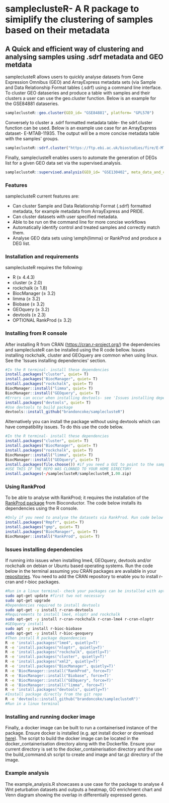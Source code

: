 # sampleclusteR- A R package to simiplify the clustering of samples based on their metadata

## A Quick and efficient way of clustering and analysing samples using .sdrf metadata and GEO metdata

sampleclusteR allows users to quickly analyse datasets from Gene Expression Omnibus (GEO) and ArrayExpress metadata sets (via Sample and Data Relationship Format tables (.sdrf) using a command line interface.
To cluster GEO dataseries and produce a table with samples and their clusters a user can use the geo.cluster function. Below is an example for the GSE84881 dataseries. 
```R
sampleclusteR::geo.cluster(GEO_id= "GSE84881", platform= "GPL570")
```
Conversely to cluster a .sdrf formatted metadata table- the sdrf.cluster function can be used. Below is an example use case for an ArrayExpress dataset- E-MTAB-11935. The output will be a more concise metadata table with the samples' groups.
```R
sampleclusteR::sdrf.cluster("https://ftp.ebi.ac.uk/biostudies/fire/E-MTAB-/935/E-MTAB-11935/Files/E-MTAB-11935.sdrf.txt")
```
Finally, sampleclusteR enables users to automate the generation of DEGs list for a given GEO data set via the supervised.analysis.
```R
sampleclusteR::supervised.analysis(GEO_id= "GSE130402", meta_data_and_combined= T, limma_or_rankprod = "limma", path="~/")
```
### Features
sampleclusteR current features are:
- Can cluster Sample and Data Relationship Format (.sdrf) formatted metadata, for example metadata from ArrayExpress and PRIDE. 
- Can cluster datasets with user specified metadata. 
- Able to be run on the command line for more concise workflows 
- Automatically identify control and treated samples and correctly match them.
- Analyse GEO data sets using \emph{limma} or RankProd and produce a DEG list.
### Installation and requirements
sampleclusteR requires the following:
- R  (≥ 4.4.3)
- cluster (≥ 2.0)
- rockchalk (≥ 1.8)
- BiocManager (≥ 3.2)
- limma (≥ 3.2)
- Biobase (≥ 3.2)
- GEOquery (≥ 3.2)
- devtools (≥ 2.3)
- OPTIONAL RankProd (≥ 3.2)

### Installing from R console
After installing R from CRAN (https://cran.r-project.org/) the dependencies and sampleclusteR can be installed using the R code bellow. Issues installing rockchalk, cluster and GEOquery are common when using linux. See the 'Issues installing dependencies' section.
```R
#In the R terminal- install these dependencies
install.packages("cluster", quiet= T)
install.packages("BiocManager", quiet= T)
install.packages("rockchalk", quiet= T)
BiocManager::install("limma", quiet= T)
BiocManager::install("GEOquery", quiet= T)
#Errors can occur when installing devtools- see 'Issues installing dependencies' section
install.packages("devtools", quiet= T)
#Use devtools to build package
devtools::install_github("brandoncoke/sampleclusteR")
```
Alternatively you can install the package without using devtools which can have compatibility issues. To do this use the code below.
```R
#In the R terminal- install these dependencies
install.packages("cluster", quiet= T)
install.packages("BiocManager", quiet= T)
install.packages("rockchalk", quiet= T)
BiocManager::install("limma", quiet= T)
BiocManager::install("GEOquery", quiet= T)
install.packages(file.choose()) #if you need a GUI to point to the sampleclusteR_1.00.zip file
#USE THIS IF THE REPO WAS CLONNED TO YOUR HOME DIRECTORY
install.packages(~/sampleclusteR/sampleclusteR_1.00.zip)
```
### Using RankProd
To be able to analyse with RankProd; it requires the installation of the [RankProd package](https://www.bioconductor.org/packages/release/bioc/html/RankProd.html) from Bioconductor. The code below installs its dependencies using the R console.
```R
#Only if you need to analyse the datasets via RankProd. Run code below in R
install.packages("Rmpfr", quiet= T)
install.packages("gmp", quiet= T)
install.packages("BiocManager", quiet= T)
BiocManager::install("RankProd", quiet= T)
```
### Issues installing dependencies
If running into issues when installing lme4, GEOquery, devtools and/or rockchalk on debian or Ubuntu based operating systems. Run the code below in the terminal assuming you CRAN packages are available in your [repositories](https://cran.r-project.org/). You need to add the CRAN repository to enable you to install r-cran and r-bioc packages.
```sh
#Run in a linux terminal- check your packages can be installed with apt-get
sudo apt-get update #first two not necessary
sudo apt-get upgrade
#Dependencies required to install devtools
sudo apt-get -y install r-cran-devtools
#Requirements to install lme4, nloptr and rockchalk 
sudo apt-get -y install r-cran-rockchalk r-cran-lme4 r-cran-nloptr
#GEOquery install
sudo apt -y install r-bioc-biobase
sudo apt-get -y install r-bioc-geoquery
#Then install R package dependencies
R -e 'install.packages("lme4", quietly=T)'  
R -e 'install.packages("nloptr", quietly=T)'   
R -e 'install.packages("rockchalk", quietly=T)'  
R -e 'install.packages("cluster", quietly=T)' 
R -e 'install.packages("xml2", quietly=T)'   
R -e 'install.packages("BiocManager", quietly=T)'    
R -e 'BiocManager::install("RankProd", force=T)'
R -e 'BiocManager::install("Biobase", force=T)'
R -e 'BiocManager::install("GEOquery", force=T)'
R -e 'BiocManager::install("limma", force=T)'
R -e 'install.packages("devtools", quietly=T)'
#Install package directly from the git repo
R -e 'devtools::install_github("brandoncoke/sampleclusteR")'
#Run in a linux terminal
```
### Installing and running docker image
Finally, a docker image can be built to run a containerised instance of the package. Ensure docker is installed (e.g. apt install docker or download [here](https://www.docker.com/)). The script to build the docker image can be located in the docker_containerisation directory along with the Dockerfile. Ensure your current directory is set to the docker_containerisation directory and the use the build_command.sh script to create and image and tar.gz directory of the image.
### Example analysis
The example_analysis.R showcases a use case for the package to analyse 4 Wnt peturbation datasets and outputs a heatmap, GO enrichment chart and Venn diagram showing the overlap in differentially expressed genes.
